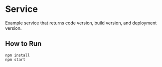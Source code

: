 # Service

Example service that returns code version, build version, and deployment version.

## How to Run

```
npm install
npm start
```
